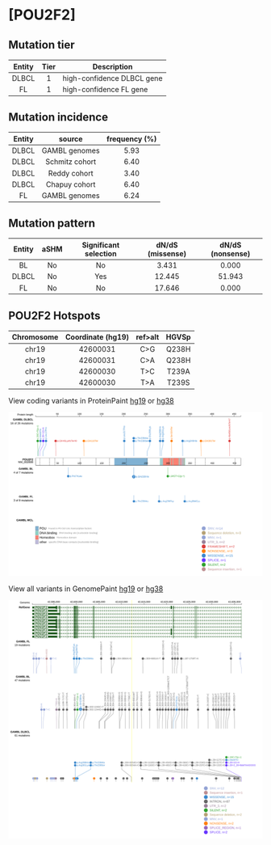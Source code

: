 # [POU2F2]

## Mutation tier

|Entity|Tier|Description               |
|:------:|:----:|--------------------------|
|DLBCL |1   |high-confidence DLBCL gene|
|FL    |1   |high-confidence FL gene   |
## Mutation incidence

|Entity|source        |frequency (%)|
|:------:|:--------------:|:-------------:|
|DLBCL |GAMBL genomes |5.93         |
|DLBCL |Schmitz cohort|6.40         |
|DLBCL |Reddy cohort  |3.40         |
|DLBCL |Chapuy cohort |6.40         |
|FL    |GAMBL genomes |6.24         |

## Mutation pattern

|Entity|aSHM|Significant selection|dN/dS (missense)|dN/dS (nonsense)|
|:------:|:----:|:---------------------:|:----------------:|:----------------:|
|BL    |No  |No                   | 3.431          | 0.000          |
|DLBCL |No  |Yes                  |12.445          |51.943          |
|FL    |No  |No                   |17.646          | 0.000          |




 ## POU2F2 Hotspots

| Chromosome |Coordinate (hg19) | ref>alt | HGVSp | 
 | :---:| :---: | :--: | :---: |
| chr19 | 42600031 | C>G | Q238H |
| chr19 | 42600031 | C>A | Q238H |
| chr19 | 42600030 | T>C | T239A |
| chr19 | 42600030 | T>A | T239S |

View coding variants in ProteinPaint [hg19](https://www.bcgsc.ca/downloads/morinlab/GAMBL/test/genes/POU2F2_protein.html)  or [hg38](https://www.bcgsc.ca/downloads/morinlab/GAMBL/test/genes/POU2F2_protein_hg38.html)

![image](images/proteinpaint/POU2F2_NM_002698.svg)

View all variants in GenomePaint [hg19](https://www.bcgsc.ca/downloads/morinlab/GAMBL/test/genes/POU2F2.html)  or [hg38](https://www.bcgsc.ca/downloads/morinlab/GAMBL/test/genes/POU2F2_hg38.html)

![image](images/proteinpaint/POU2F2.svg)
